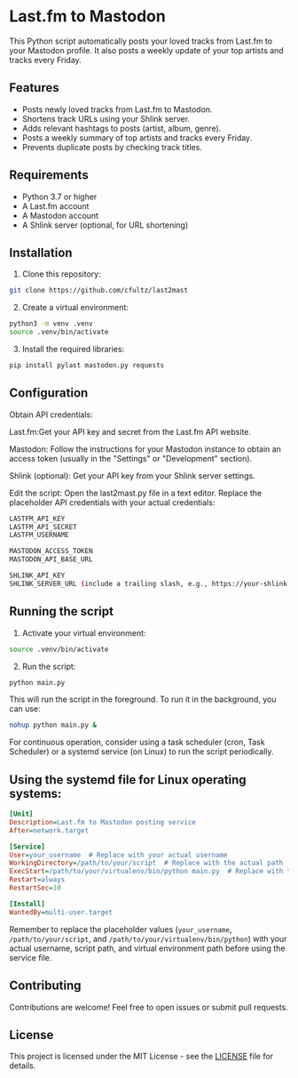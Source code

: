 # Last.fm to Mastodon

This Python script automatically posts your loved tracks from Last.fm to your Mastodon profile. It also posts a weekly update of your top artists and tracks every Friday.

## Features

- Posts newly loved tracks from Last.fm to Mastodon.
- Shortens track URLs using your Shlink server.
- Adds relevant hashtags to posts (artist, album, genre).
- Posts a weekly summary of top artists and tracks every Friday.
- Prevents duplicate posts by checking track titles.

## Requirements

- Python 3.7 or higher
- A Last.fm account
- A Mastodon account
- A Shlink server (optional, for URL shortening)

## Installation

1. Clone this repository:

```bash
git clone https://github.com/cfultz/last2mast
```

2. Create a virtual environment: 

```bash
python3 -m venv .venv
source .venv/bin/activate
```

3. Install the required libraries:

```bash
pip install pylast mastodon.py requests
```

## Configuration

Obtain API credentials:

Last.fm:Get your API key and secret from the Last.fm API website.
        
Mastodon: Follow the instructions for your Mastodon instance to obtain an access token (usually in the "Settings" or "Development" section).
        
Shlink (optional): Get your API key from your Shlink server settings.

Edit the script: Open the last2mast.py file in a text editor. Replace the placeholder API credentials with your actual credentials:
```bash
LASTFM_API_KEY
LASTFM_API_SECRET
LASTFM_USERNAME

MASTODON_ACCESS_TOKEN
MASTODON_API_BASE_URL

SHLINK_API_KEY
SHLINK_SERVER_URL (include a trailing slash, e.g., https://your-shlink-server.com/)
```
## Running the script 

1. Activate your virtual environment:

```bash
source .venv/bin/activate
```

2. Run the script:

```bash
python main.py
```
This will run the script in the foreground. To run it in the background, you can use:

```bash
nohup python main.py &
```
For continuous operation, consider using a task scheduler (cron, Task Scheduler) or a systemd service (on Linux) to run the script periodically.

## Using the systemd file for Linux operating systems:

```ini
[Unit]
Description=Last.fm to Mastodon posting service
After=network.target

[Service]
User=your_username  # Replace with your actual username
WorkingDirectory=/path/to/your/script  # Replace with the actual path
ExecStart=/path/to/your/virtualenv/bin/python main.py  # Replace with the actual path to your virtualenv's Python
Restart=always
RestartSec=10

[Install]
WantedBy=multi-user.target
```
Remember to replace the placeholder values (`your_username`, `/path/to/your/script`, and `/path/to/your/virtualenv/bin/python`) with your actual username, script path, and virtual environment path before using the service file.


## Contributing

Contributions are welcome! Feel free to open issues or submit pull requests.

## License

This project is licensed under the MIT License - see the [LICENSE](LICENSE.md) file for details.
